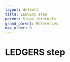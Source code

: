 ```yaml
---
layout: default
title: LEDGERS step
parent: Steps internals
grand_parent: References
nav_order: 8
---
```

# LEDGERS step
